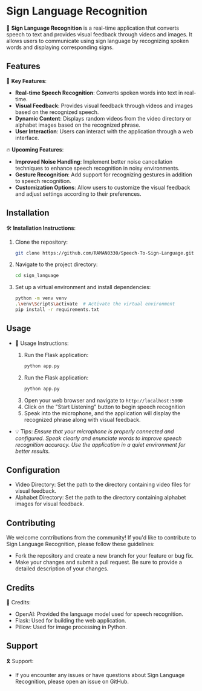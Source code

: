 # Sign Language Recognition

🚀 **Sign Language Recognition** is a real-time application that converts speech to text and provides visual feedback through videos and images. It allows users to communicate using sign language by recognizing spoken words and displaying corresponding signs.

## Features

🎉 **Key Features**:

- **Real-time Speech Recognition**: Converts spoken words into text in real-time.
- **Visual Feedback**: Provides visual feedback through videos and images based on the recognized speech.
- **Dynamic Content**: Displays random videos from the video directory or alphabet images based on the recognized phrase.
- **User Interaction**: Users can interact with the application through a web interface.

🔥 **Upcoming Features**:

- **Improved Noise Handling**: Implement better noise cancellation techniques to enhance speech recognition in noisy environments.
- **Gesture Recognition**: Add support for recognizing gestures in addition to speech recognition.
- **Customization Options**: Allow users to customize the visual feedback and adjust settings according to their preferences.

## Installation

🛠 **Installation Instructions**:

1. Clone the repository:
   ```bash
   git clone https://github.com/RAMAN0330/Speech-To-Sign-Language.git
   ```
2. Navigate to the project directory:
   ```bash
   cd sign_language
   ```
3. Set up a virtual environment and install dependencies:
   ```bash
   python -m venv venv
   .\venv\Scripts\activate  # Activate the virtual environment
   pip install -r requirements.txt
   ```
## Usage
- 🚀 Usage Instructions:
   1. Run the Flask application:
      ```bash
      python app.py
      ```
   2. Run the Flask application:
      ```bash
      python app.py
      ```
   3. Open your web browser and navigate to `http://localhost:5000`
   4. Click on the "Start Listening" button to begin speech recognition
   5. Speak into the microphone, and the application will display the recognized phrase along with visual feedback.

- 💡 Tips:
   *Ensure that your microphone is properly connected and configured.*
   *Speak clearly and enunciate words to improve speech recognition accuracy.*
   *Use the application in a quiet environment for better results.*
  
## Configuration
  - Video Directory: Set the path to the directory containing video files for visual feedback.
  - Alphabet Directory: Set the path to the directory containing alphabet images for visual feedback.

## Contributing
We welcome contributions from the community! If you'd like to contribute to Sign Language Recognition, please follow these guidelines:
 - Fork the repository and create a new branch for your feature or bug fix.
 - Make your changes and submit a pull request. Be sure to provide a detailed description of your changes.

## Credits

👏 Credits:
 - OpenAI: Provided the language model used for speech recognition.
 - Flask: Used for building the web application.
 - Pillow: Used for image processing in Python.

## Support
🎗 Support:
 - If you encounter any issues or have questions about Sign Language Recognition, please open an issue on GitHub.
